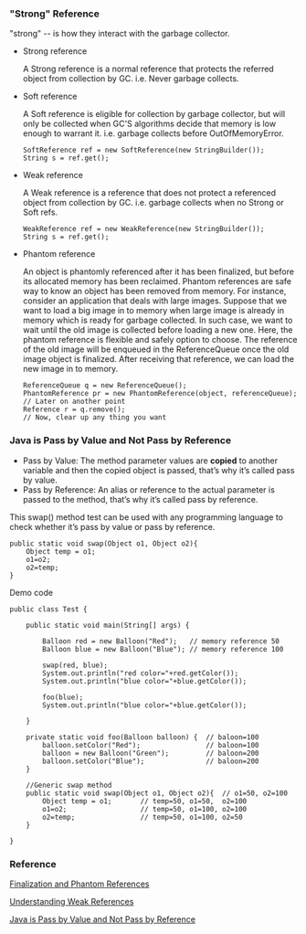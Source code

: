 ### "Strong" Reference

"strong" -- is how they interact with the garbage collector.<br>

* Strong reference

    A Strong reference is a normal reference that protects the referred object from collection by GC.
    i.e. Never garbage collects.

* Soft reference

    A Soft reference is eligible for collection by garbage collector, 
    but will only be collected when GC'S algorithms decide that memory is low enough to warrant it.
    i.e. garbage collects before OutOfMemoryError.
    ```
    SoftReference ref = new SoftReference(new StringBuilder());
    String s = ref.get();
    ```

* Weak reference

    A Weak reference is a reference that does not protect a referenced object from collection by GC. 
    i.e. garbage collects when no Strong or Soft refs.
    ```
    WeakReference ref = new WeakReference(new StringBuilder());
    String s = ref.get();
    ```

* Phantom reference

    An object is phantomly referenced after it has been finalized, 
    but before its allocated memory has been reclaimed.
    Phantom references are safe way to know an object has been removed from memory.
    For instance, 
    consider an application that deals with large images. 
    Suppose that we want to load a big image in to memory when large image is already in memory which is ready for garbage collected.
    In such case, we want to wait until the old image is collected before loading a new one. 
    Here, the phantom reference is flexible and safely option to choose. 
    The reference of the old image will be enqueued in the ReferenceQueue once the old image object is finalized. 
    After receiving that reference, we can load the new image in to memory.
    ```
    ReferenceQueue q = new ReferenceQueue();
    PhantomReference pr = new PhantomReference(object, referenceQueue);
    // Later on another point
    Reference r = q.remove();
    // Now, clear up any thing you want
    ```


### Java is Pass by Value and Not Pass by Reference

* Pass by Value: 
    The method parameter values are **copied** to another variable and then the copied object is passed, that’s why it’s called pass by value.
* Pass by Reference: 
    An alias or reference to the actual parameter is passed to the method, that’s why it’s called pass by reference.

This swap() method test can be used with any programming language to check whether it’s pass by value or pass by reference.

```
public static void swap(Object o1, Object o2){ 
	Object temp = o1;
	o1=o2;
	o2=temp; 
}
```

Demo code

```
public class Test {

	public static void main(String[] args) {

		Balloon red = new Balloon("Red");   // memory reference 50
		Balloon blue = new Balloon("Blue"); // memory reference 100
		
		swap(red, blue);
		System.out.println("red color="+red.getColor());
		System.out.println("blue color="+blue.getColor());
		
		foo(blue);
		System.out.println("blue color="+blue.getColor());
		
	}

	private static void foo(Balloon balloon) {  // baloon=100
		balloon.setColor("Red");                // baloon=100
		balloon = new Balloon("Green");         // baloon=200
		balloon.setColor("Blue");               // baloon=200
	}

	//Generic swap method
	public static void swap(Object o1, Object o2){  // o1=50, o2=100
    	Object temp = o1;       // temp=50, o1=50,  o2=100
    	o1=o2;                  // temp=50, o1=100, o2=100
    	o2=temp;                // temp=50, o1=100, o2=50
    } 
    
}
```



### Reference

[Finalization and Phantom References](https://dzone.com/articles/finalization-and-phantom)

[Understanding Weak References](https://community.oracle.com/blogs/enicholas/2006/05/04/understanding-weak-references)

[Java is Pass by Value and Not Pass by Reference](https://www.journaldev.com/3884/java-is-pass-by-value-and-not-pass-by-reference)